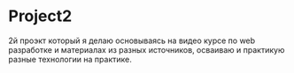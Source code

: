 # Project2
2й проэкт который я делаю основываясь на видео курсе по web разработке и материалах из разных источников, осваиваю и практикую разные технологии на практике.
